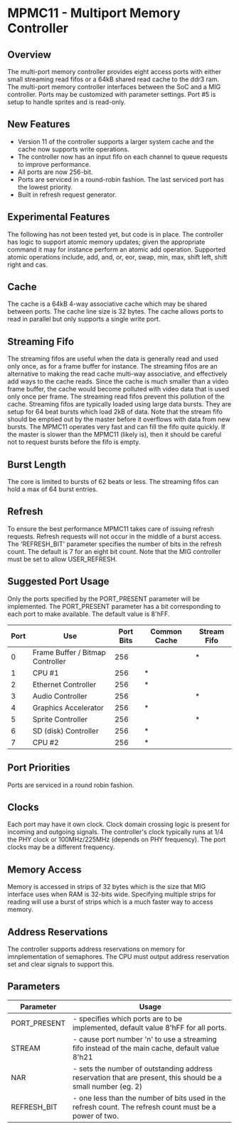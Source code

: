 # MPMC11 - Multiport Memory Controller
## Overview
The multi-port memory controller provides eight access ports with either small streaming read fifos or a 64kB shared read cache to the ddr3 ram. The multi-port memory controller interfaces between the SoC and a MIG controller.
Ports may be customized with parameter settings. Port #5 is setup to handle sprites and is read-only.
## New Features
* Version 11 of the controller supports a larger system cache and the cache now supports write operations. 
* The controller now has an input fifo on each channel to queue requests to improve performance.
* All ports are now 256-bit.
* Ports are serviced in a round-robin fashion. The last serviced port has the lowest priority.
* Built in refresh request generator.
## Experimental Features
The following has not been tested yet, but code is in place.
The controller has logic to support atomic memory updates; given the appropriate command it may for instance perform an atomic add operation. Supported atomic operations include, add, and, or, eor, swap, min, max, shift left, shift right and cas.
## Cache
The cache is a 64kB 4-way associative cache which may be shared between ports. The cache line size is 32 bytes. The cache allows ports to read in parallel but only supports a single write port.
## Streaming Fifo
The streaming fifos are useful when the data is generally read and used only once, as for a frame buffer for instance. The streaming fifos are an alternative to making the read cache multi-way associative, and effectively add ways to the cache reads. Since the cache is much smaller than a video frame buffer, the cache would become polluted with video data that is used only once per frame. The streaming read fifos prevent this pollution of the cache.
Streaming fifos are typically loaded using large data bursts. They are setup for 64 beat bursts which load 2kB of data.
Note that the stream fifo should be emptied out by the master before it overflows with data from new bursts. The MPMC11 operates very fast and can fill the fifo quite quickly. If the master is slower than the MPMC11 (likely is), then it should be careful not to request bursts before the fifo is empty.
## Burst Length
The core is limited to bursts of 62 beats or less. The streaming fifos can hold a max of 64 burst entries.
## Refresh
To ensure the best performance MPMC11 takes care of issuing refresh requests. Refresh requests will not occur in the middle of a burst access. The 'REFRESH_BIT' parameter specifies the number of bits in the refresh count. The default is 7 for an eight bit count. Note that the MIG controller must be set to allow USER_REFRESH.
## Suggested Port Usage
Only the ports specified by the PORT_PRESENT parameter will be implemented. The PORT_PRESENT parameter has a bit corresponding to each port to make available. The default value is 8'hFF.

|Port|Use                             |Port Bits|Common  Cache|Stream Fifo|
|----|--------------------------------|---------|-------------|-----------|
| 0  |Frame Buffer / Bitmap Controller|   256   |             |     *     |
| 1  |CPU #1                          |   256   |      *      |           |
| 2  |Ethernet Controller             |   256   |      *      |           |
| 3  |Audio Controller                |   256   |             |     *     |
| 4  |Graphics Accelerator            |   256   |      *      |           |
| 5  |Sprite Controller               |   256   |             |     *     |
| 6  |SD (disk) Controller            |   256   |      *      |           |
| 7  |CPU #2                          |   256   |      *      |           |

## Port Priorities
Ports are serviced in a round robin fashion.

## Clocks
Each port may have it own clock. Clock domain crossing logic is present for incoming and outgoing signals. The controller's clock typically runs at 1/4 the PHY clock or 100MHz/225MHz (depends on PHY frequency). The port clocks may be a different frequency.

## Memory Access
Memory is accessed in strips of 32 bytes which is the size that MIG interface uses when RAM is 32-bits wide. Specifying multiple strips for reading will use a burst of strips which is a much faster way to access memory.

## Address Reservations
The controller supports address reservations on memory for imnplementation of semaphores. The CPU must output address reservation set and clear signals to support this.

## Parameters
|Parameter|Usage|
|------------|-----------------------------------------------------------------------------------|
|PORT_PRESENT|	- specifies which ports are to be implemented, default value 8'hFF for all ports.|
|STREAM| - cause port number 'n' to use a streaming fifo instead of the main cache, default value 8'h21|
|NAR    | - sets the number of outstanding address reservation that are present, this should be a small number (eg. 2)|
|REFRESH_BIT| - one less than the number of bits used in the refresh count. The refresh count must be a power of two.|
